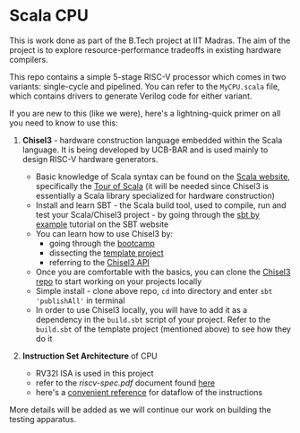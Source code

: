 # Scala CPU

This is work done as part of the B.Tech project at IIT Madras. The aim of the project is to explore resource-performance tradeoffs in existing hardware compilers.

This repo contains a simple 5-stage RISC-V processor which comes in two variants: single-cycle and pipelined. You can refer to the `MyCPU.scala` file, which contains drivers to generate Verilog code for either variant.

If you are new to this (like we were), here's a lightning-quick primer on all you need to know to use this:

1. **Chisel3** - hardware construction language embedded within the Scala language. It is being developed by UCB-BAR and is used mainly to design RISC-V hardware generators.
	* Basic knowledge of Scala syntax can be found on the [Scala website](https://www.scala-lang.org/), specifically the [Tour of Scala](https://docs.scala-lang.org/tour/tour-of-scala.html) (it will be needed since Chisel3 is essentially a Scala library specialized for hardware construction)
	* Install and learn SBT - the Scala build tool, used to compile, run and test your Scala/Chisel3 project - by going through the [sbt by example](https://www.scala-sbt.org/1.x/docs/sbt-by-example.html) tutorial on the SBT website
	* You can learn how to use Chisel3 by:
		+ going through the [bootcamp](https://github.com/freechipsproject/chisel-bootcamp/)
		+ dissecting the [template project](https://github.com/freechipsproject/chisel-template)
		+ referring to the [Chisel3 API](https://www.chisel-lang.org/api/latest/chisel3/index.html)
	* Once you are comfortable with the basics, you can clone the [Chisel3 repo](https://github.com/chipsalliance/chisel3) to start working on your projects locally
	* Simple install - clone above repo, `cd` into directory and enter `sbt 'publishAll'` in terminal
	* In order to use Chisel3 locally, you will have to add it as a dependency in the `build.sbt` script of your project. Refer to the `build.sbt` of the template project (mentioned above) to see how they do it

2. **Instruction Set Architecture** of CPU
	* RV32I ISA is used in this project
	* refer to the *riscv-spec.pdf* document found [here](https://riscv.org/technical/specifications/)
	* here's a [convenient reference](https://web.archive.org/web/20200311232906/https://rv8.io/isa.html) for dataflow of the instructions

More details will be added as we will continue our work on building the testing apparatus.
